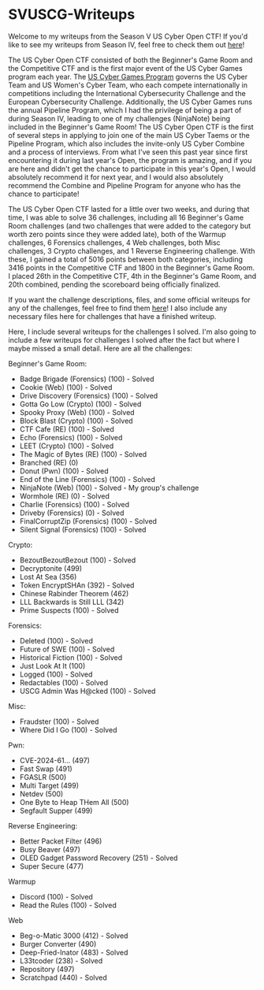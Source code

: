 # SVUSCG-Writeups

Welcome to my writeups from the Season V US Cyber Open CTF! If you'd like to see my writeups from Season IV, feel free to check them out [here](https://github.com/AustinStitz-Hacking/SIVUSCG-Writeups)!

The US Cyber Open CTF consisted of both the Beginner's Game Room and the Competitive CTF and is the first major event of the US Cyber Games program each year. The [US Cyber Games Program](https://www.uscybergames.com/) governs the US Cyber Team and US Women's Cyber Team, who each compete internationally in competitions including the International Cybersecurity Challenge and the European Cybersecurity Challenge. Additionally, the US Cyber Games runs the annual Pipeline Program, which I had the privilege of being a part of during Season IV, leading to one of my challenges (NinjaNote) being included in the Beginner's Game Room! The US Cyber Open CTF is the first of several steps in applying to join one of the main US Cyber Taems or the Pipeline Program, which also includes the invite-only US Cyber Combine and a process of interviews. From what I've seen this past year since first encountering it during last year's Open, the program is amazing, and if you are here and didn't get the chance to participate in this year's Open, I would absolutely recommend it for next year, and I would also absolutely recommend the Combine and Pipeline Program for anyone who has the chance to participate! 

The US Cyber Open CTF lasted for a little over two weeks, and during that time, I was able to solve 36 challenges, including all 16 Beginner's Game Room challenges (and two challenges that were added to the category but worth zero points since they were added late), both of the Warmup challenges, 6 Forensics challenges, 4 Web challenges, both Misc challenges, 3 Crypto challenges, and 1 Reverse Engineering challenge. With these, I gained a total of 5016 points between both categories, including 3416 points in the Competitive CTF and 1800 in the Beginner's Game Room. I placed 26th in the Competitive CTF, 4th in the Beginner's Game Room, and 20th combined, pending the scoreboard being officially finalized.

If you want the challenge descriptions, files, and some official writeups for any of the challenges, feel free to find them [here](https://github.com/jselliott/USCyberOpen2025/tree/main)! I also include any necessary files here for challenges that have a finished writeup.

Here, I include several writeups for the challenges I solved. I'm also going to include a few writeups for challenges I solved after the fact but where I maybe missed a small detail. Here are all the challenges:

Beginner's Game Room:
* Badge Brigade (Forensics) (100) - Solved
* Cookie (Web) (100) - Solved
* Drive Discovery (Forensics) (100) - Solved
* Gotta Go Low (Crypto) (100) - Solved
* Spooky Proxy (Web) (100) - Solved
* Block Blast (Crypto) (100) - Solved
* CTF Cafe (RE) (100) - Solved
* Echo (Forensics) (100) - Solved
* LEET (Crypto) (100) - Solved
* The Magic of Bytes (RE) (100) - Solved
* Branched (RE) (0)
* Donut (Pwn) (100) - Solved
* End of the Line (Forensics) (100) - Solved
* NinjaNote (Web) (100) - Solved - My group's challenge
* Wormhole (RE) (0) - Solved
* Charlie (Forensics) (100) - Solved
* Driveby (Forensics) (0) - Solved
* FinalCorruptZip (Forensics) (100) - Solved
* Silent Signal (Forensics) (100) - Solved


Crypto:
* BezoutBezoutBezout (100) - Solved
* Decryptonite (499)
* Lost At Sea (356)
* Token EncryptSHAn (392) - Solved
* Chinese Rabinder Theorem (462)
* LLL Backwards is Still LLL (342)
* Prime Suspects (100) - Solved

Forensics:
* Deleted (100) - Solved
* Future of SWE (100) - Solved
* Historical Fiction (100) - Solved
* Just Look At It (100)
* Logged (100) - Solved
* Redactables (100) - Solved
* USCG Admin Was H@cked (100) - Solved

Misc:
* Fraudster (100) - Solved
* Where Did I Go (100) - Solved

Pwn:
* CVE-2024-61... (497)
* Fast Swap (491)
* FGASLR (500)
* Multi Target (499)
* Netdev (500)
* One Byte to Heap THem All (500)
* Segfault Supper (499)

Reverse Engineering:
* Better Packet Filter (496)
* Busy Beaver (497)
* OLED Gadget Password Recovery (251) - Solved
* Super Secure (477)

Warmup
* Discord (100) - Solved
* Read the Rules (100) - Solved

Web
* Beg-o-Matic 3000 (412) - Solved
* Burger Converter (490)
* Deep-Fried-Inator (483) - Solved
* L33tcoder (238) - Solved
* Repository (497)
* Scratchpad (440) - Solved
